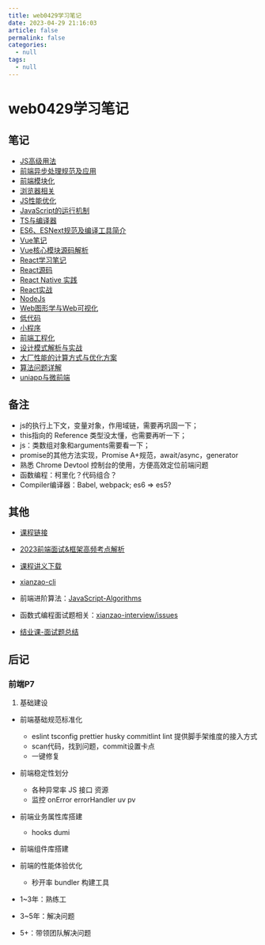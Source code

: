 ```yaml
---
title: web0429学习笔记
date: 2023-04-29 21:16:03
article: false
permalink: false
categories: 
  - null
tags: 
  - null
---
```



# web0429学习笔记


## 笔记

- [JS高级用法](./01.html)
- [前端异步处理规范及应用](./02.html)
- [前端模块化](./03.html)
- [浏览器相关](./04.html)
- [JS性能优化](./05.html)
- [JavaScript的运行机制](./06.html)
- [TS与编译器](./07.html)
- [ES6、ESNext规范及编译工具简介](./08.html)
- [Vue笔记](./09.html)
- [Vue核心模块源码解析](./10.html)
- [React学习笔记](./11.html)
- [React源码](./12.html)
- [React Native 实践](./13.html)
- [React实战](./14.html)
- [NodeJs](./15.html)
- [Web图形学与Web可视化](./16.html)
- [低代码](./17.html)
- [小程序](./18.html)
- [前端工程化](./19.html)
- [设计模式解析与实战](./20.html)
- [大厂性能的计算方式与优化方案](./21.html)
- [算法问题详解](./22.html)
- [uniapp与微前端](./23.html)

## 备注

- js的执行上下文，变量对象，作用域链，需要再巩固一下；
- this指向的 Reference 类型没太懂，也需要再听一下；
- js：类数组对象和arguments需要看一下；
- promise的其他方法实现，Promise A+规范，await/async，generator
- 熟悉 Chrome Devtool 控制台的使用，方便高效定位前端问题
- 函数编程：柯里化？代码组合？
- Compiler编译器：Babel, webpack; es6 => es5?



## 其他

- [课程链接](https://per.h5.xeknow.com/sl/4EaDpC)
<!-- 密码：zhaowa888 -->

- [2023前端面试&框架高频考点解析](https://www.yuque.com/lpldplws/web/uuss7rkipi810f92)
<!-- sr3k -->

- [课程讲义下载](https://vgbixa7nr9.feishu.cn/drive/folder/fldcnIqkiBFoMEkG8sZCc86lyzc)

- [xianzao-cli](https://github.com/xianzao/xianzao-cli)

- 前端进阶算法：[JavaScript-Algorithms](https://github.com/sisterAn/JavaScript-Algorithms)

- 函数式编程面试题相关：[xianzao-interview/issues](https://github.com/xianzao/xianzao-interview/issues)

- [结业课-面试题总结](https://vzx6t9oio6.feishu.cn/docx/M3tWdsWWgoG8roxHdShcx9BInze)














## 后记

### 前端P7

1. 基础建设

- 前端基础规范标准化
  - eslint tsconfig prettier husky commitlint lint 提供脚手架维度的接入方式
  - scan代码，找到问题，commit设置卡点
  - 一键修复

- 前端稳定性划分
  - 各种异常率 JS 接口 资源
  - 监控 onError errorHandler uv pv

- 前端业务属性库搭建
  - hooks dumi

- 前端组件库搭建

- 前端的性能体验优化
  - 秒开率 bundler 构建工具



- 1~3年：熟练工
- 3~5年：解决问题
- 5+：带领团队解决问题